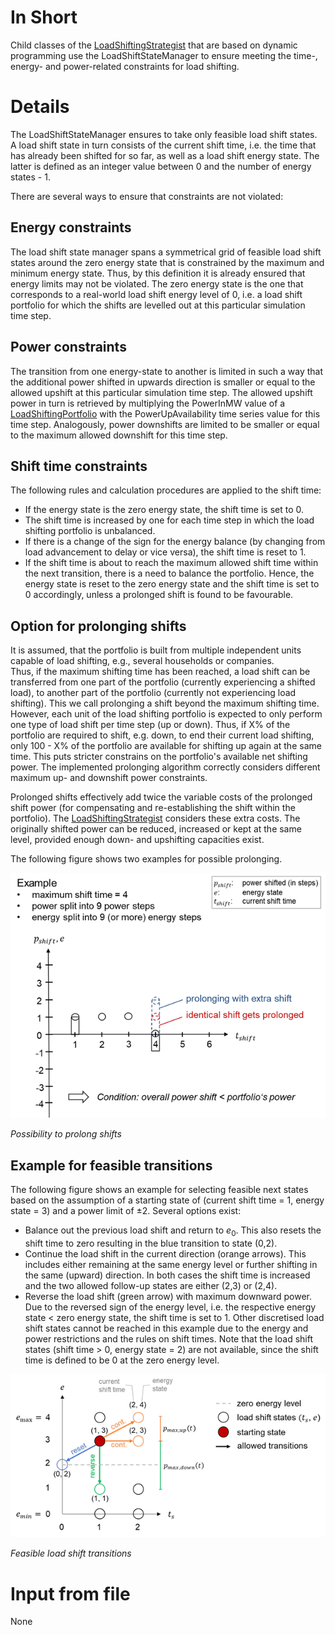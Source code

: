 # In Short

Child classes of the [LoadShiftingStrategist](./LoadShiftingStrategist.md) that are based on dynamic programming use the LoadShiftStateManager to ensure meeting the time-, energy- and power-related constraints for load shifting.

# Details

The LoadShiftStateManager ensures to take only feasible load shift states.
A load shift state in turn consists of the current shift time, i.e. the time that has already been shifted for so far, as well as a load shift energy state.
The latter is defined as an integer value between 0 and the number of energy states - 1.

There are several ways to ensure that constraints are not violated:

## Energy constraints

The load shift state manager spans a symmetrical grid of feasible load shift states around the zero energy state that is constrained by the maximum and minimum energy state.
Thus, by this definition it is already ensured that energy limits may not be violated.
The zero energy state is the one that corresponds to a real-world load shift energy level of 0, i.e. a load shift portfolio for which the shifts are levelled out at this particular simulation time step.

## Power constraints

The transition from one energy-state to another is limited in such a way that the additional power shifted in upwards direction is smaller or equal to the allowed upshift at this particular simulation time step.
The allowed upshift power in turn is retrieved by multiplying the PowerInMW value of a [LoadShiftingPortfolio](./LoadShiftingPortfolio.md) with the PowerUpAvailability time series value for this time step.
Analogously, power downshifts are limited to be smaller or equal to the maximum allowed downshift for this time step.

## Shift time constraints

The following rules and calculation procedures are applied to the shift time:

* If the energy state is the zero energy state, the shift time is set to 0.
* The shift time is increased by one for each time step in which the load shifting portfolio is unbalanced.
* If there is a change of the sign for the energy balance (by changing from load advancement to delay or vice versa), the shift time is reset to 1.
* If the shift time is about to reach the maximum allowed shift time within the next transition, there is a need to balance the portfolio. Hence, the energy state is reset to the zero energy state and the shift time is set to 0 accordingly, unless a prolonged shift is found to be favourable.

## Option for prolonging shifts

It is assumed, that the portfolio is built from multiple independent units capable of load shifting, e.g., several households or companies.  
Thus, if the maximum shifting time has been reached, a load shift can be transferred from one part of the portfolio (currently experiencing a shifted load), to another part of the portfolio (currently not experiencing load shifting).
This we call prolonging a shift beyond the maximum shifting time. 
However, each unit of the load shifting portfolio is expected to only perform one type of load shift per time step (up or down).
Thus, if X% of the portfolio are required to shift, e.g. down, to end their current load shifting, only 100 - X% of the portfolio are available for shifting up again at the same time.
This puts stricter constrains on the portfolio's available net shifting power.
The implemented prolonging algorithm correctly considers different maximum up- and downshift power constraints.

Prolonged shifts effectively add twice the variable costs of the prolonged shift power (for compensating and re-establishing the shift within the portfolio).
The [LoadShiftingStrategist](./LoadShiftingStrategist.md) considers these extra costs.
The originally shifted power can be reduced, increased or kept at the same level, provided enough down- and upshifting capacities exist.

The following figure shows two examples for possible prolonging.

![image](../../uploads/LoadShiftStateManager_Prolonging.png)

_Possibility to prolong shifts_

## Example for feasible transitions

The following figure shows an example for selecting feasible next states based on the assumption of a starting state of (current shift time = 1, energy state = 3) and a power limit of ±2. Several options exist:

* Balance out the previous load shift and return to $e_0$. This also resets the shift time to zero resulting in the blue transition to state (0,2).
* Continue the load shift in the current direction (orange arrows). This includes either remaining at the same energy level or further shifting in the same (upward) direction. In both cases the shift time is increased and the two allowed follow-up states are either (2,3) or (2,4).
* Reverse the load shift (green arrow) with maximum downward power. Due to the reversed sign of the energy level, i.e. the respective energy state < zero energy state, the shift time is set to 1.
  Other discretised load shift states cannot be reached in this example due to the energy and power restrictions and the rules on shift times. Note that the load shift states (shift time > 0, energy state = 2) are not available, since the shift time is defined to be 0 at the zero energy level.

![image](../../uploads/LoadShiftStateManager_Feasible.png)

_Feasible load shift transitions_

# Input from file

None